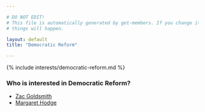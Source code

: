 ```yaml
---

# DO NOT EDIT!
# This file is automatically generated by get-members. If you change it, bad
# things will happen.

layout: default
title: "Democratic Reform"

---
```


{% include interests/democratic-reform.md %}

### Who is interested in Democratic Reform?


* [Zac Goldsmith](members/zac-goldsmith.html)
* [Margaret Hodge](members/margaret-hodge.html)
